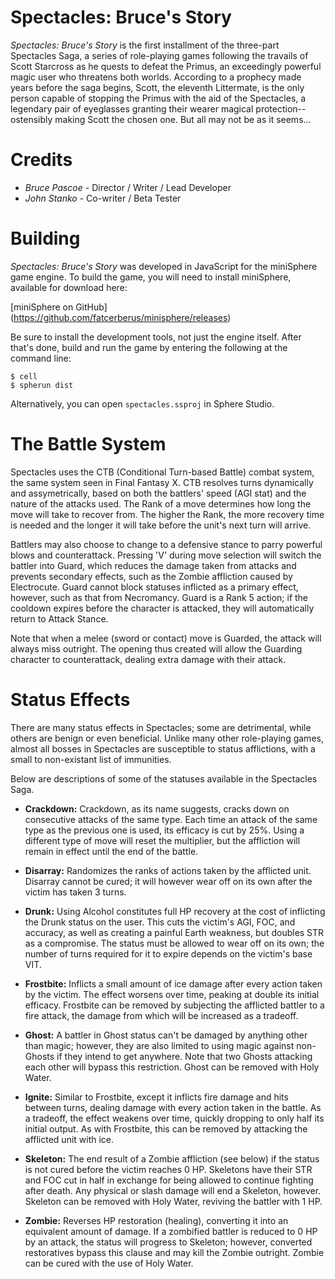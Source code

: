 Spectacles: Bruce's Story
=========================

*Spectacles: Bruce's Story* is the first installment of the three-part
Spectacles Saga, a series of role-playing games following the travails of Scott
Starcross as he quests to defeat the Primus, an exceedingly powerful magic user
who threatens both worlds.  According to a prophecy made years before the saga
begins, Scott, the eleventh Littermate, is the only person capable of stopping
the Primus with the aid of the Spectacles, a legendary pair of eyeglasses
granting their wearer magical protection--ostensibly making Scott the chosen
one.  But all may not be as it seems...


Credits
=======

- *Bruce Pascoe* - Director / Writer / Lead Developer
- *John Stanko* - Co-writer / Beta Tester


Building
========

*Spectacles: Bruce's Story* was developed in JavaScript for the miniSphere game
engine.  To build the game, you will need to install miniSphere, available for
download here:

[miniSphere on GitHub]
(https://github.com/fatcerberus/minisphere/releases)

Be sure to install the development tools, not just the engine itself.  After
that's done, build and run the game by entering the following at the command
line:

```
$ cell
$ spherun dist
```

Alternatively, you can open `spectacles.ssproj` in Sphere Studio.


The Battle System
=================

Spectacles uses the CTB (Conditional Turn-based Battle) combat system, the same
system seen in Final Fantasy X.  CTB resolves turns dynamically and
assymetrically, based on both the battlers' speed (AGI stat) and the nature of
the attacks used.  The Rank of a move determines how long the move will take to
recover from.  The higher the Rank, the more recovery time is needed and the
longer it will take before the unit's next turn will arrive.

Battlers may also choose to change to a defensive stance to parry powerful
blows and counterattack.  Pressing 'V' during move selection will switch the
battler into Guard, which reduces the damage taken from attacks and prevents
secondary effects, such as the Zombie affliction caused by Electrocute.  Guard
cannot block statuses inflicted as a primary effect, however, such as that from
Necromancy.  Guard is a Rank 5 action; if the cooldown expires before the
character is attacked, they will automatically return to Attack Stance.

Note that when a melee (sword or contact) move is Guarded, the attack will
always miss outright.  The opening thus created will allow the Guarding
character to counterattack, dealing extra damage with their attack.


Status Effects
==============

There are many status effects in Spectacles; some are detrimental, while others
are benign or even beneficial.  Unlike many other role-playing games, almost
all bosses in Spectacles are susceptible to status afflictions, with a small to
non-existant list of immunities.

Below are descriptions of some of the statuses available in the
Spectacles Saga.

* **Crackdown:** Crackdown, as its name suggests, cracks down on consecutive
  attacks of the same type. Each time an attack of the same type as the
  previous one is used, its efficacy is cut by 25%. Using a different type of
  move will reset the multiplier, but the affliction will remain in effect
  until the end of the battle.

* **Disarray:** Randomizes the ranks of actions taken by the afflicted unit.
  Disarray cannot be cured; it will however wear off on its own after the
  victim has taken 3 turns.

* **Drunk:** Using Alcohol constitutes full HP recovery at the cost of
  inflicting the Drunk status on the user. This cuts the victim's AGI, FOC, and
  accuracy, as well as creating a painful Earth weakness, but doubles STR as a
  compromise.  The status must be allowed to wear off on its own; the number of
  turns required for it to expire depends on the victim's base VIT.

* **Frostbite:** Inflicts a small amount of ice damage after every action taken
  by the victim. The effect worsens over time, peaking at double its initial
  efficacy.  Frostbite can be removed by subjecting the afflicted battler to a
  fire attack, the damage from which will be increased as a tradeoff.

* **Ghost:** A battler in Ghost status can't be damaged by anything other than
  magic; however, they are also limited to using magic against non-Ghosts if
  they intend to get anywhere.  Note that two Ghosts attacking each other will
  bypass this restriction.  Ghost can be removed with Holy Water.

* **Ignite:** Similar to Frostbite, except it inflicts fire damage and hits
  between turns, dealing damage with every action taken in the battle.  As a
  tradeoff, the effect weakens over time, quickly dropping to only half its
  initial output.  As with Frostbite, this can be removed by attacking the
  afflicted unit with ice.

* **Skeleton:** The end result of a Zombie affliction (see below) if the status
  is not cured before the victim reaches 0 HP.  Skeletons have their STR and
  FOC cut in half in exchange for being allowed to continue fighting after
  death.  Any physical or slash damage will end a Skeleton, however.  Skeleton
  can be removed with Holy Water, reviving the battler with 1 HP.

* **Zombie:** Reverses HP restoration (healing), converting it into an
  equivalent amount of damage.  If a zombified battler is reduced to 0 HP by an
  attack, the status will progress to Skeleton; however, converted restoratives
  bypass this clause and may kill the Zombie outright.  Zombie can be cured
  with the use of Holy Water.
